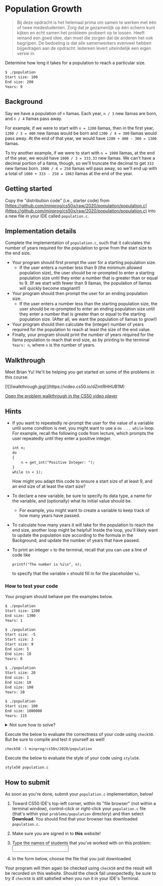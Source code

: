 # Population Growth

> Bij deze opdracht is het helemaal prima om samen te werken met één of twee medestudenten. Zorg dat je gezamenlijk op één scherm kunt kijken en echt samen het probleem probeert op te lossen. Heeft iemand een goed idee, dan moet die zorgen dat de anderen het ook begrijpen. De bedoeling is dat alle samenwerkers evenveel hebben bijgedragen aan de opdracht. Iedereen levert uiteindelijk een eigen versie in.

Determine how long it takes for a population to reach a particular size.

    $ ./population
    Start size: 100
    End size: 200
    Years: 9


## Background

Say we have a population of `n` llamas. Each year, `n / 3` new llamas are born, and `n / 4` llamas pass away.

For example, if we were to start with `n = 1200` llamas, then in the first year, `1200 / 3 = 400` new llamas would be born and `1200 / 4 = 300` llamas would pass away. At the end of that year, we would have `1200 + 400 - 300 = 1300` llamas.

To try another example, if we were to start with `n = 1000` llamas, at the end of the year, we would have `1000 / 3 = 333.33` new llamas. We can't have a decimal portion of a llama, though, so we'll truncate the decimal to get `333` new llamas born. `1000 / 4 = 250` llamas will pass away, so we'll end up with a total of `1000 + 333 - 250 = 1083` llamas at the end of the year.


## Getting started

Copy the "distribution code" (i.e., starter code) from [https://github.com/minprog/cs50x/raw/2020/population/population.c](https://github.com/minprog/cs50x/raw/2020/population/population.c) into a new file in your IDE called `population.c`.


## Implementation details

Complete the implementation of `population.c`, such that it calculates the number of years required for the population to grow from the start size to the end size.

*   Your program should first prompt the user for a starting population size.
    *   If the user enters a number less than 9 (the minimum allowed population size), the user should be re-prompted to enter a starting population size until they enter a number that is greater than or equal to 9\. (If we start with fewer than 9 llamas, the population of llamas will quickly become stagnant!)
*   Your program should then prompt the user for an ending population size.
    *   If the user enters a number less than the starting population size, the user should be re-prompted to enter an ending population size until they enter a number that is greater than or equal to the starting population size. (After all, we want the population of llamas to grow!)
*   Your program should then calculate the (integer) number of years required for the population to reach at least the size of the end value.
*   Finally, your program should print the number of years required for the llama population to reach that end size, as by printing to the terminal `Years: n`, where `n` is the number of years.


## Walkthrough

Meet Brian Yu! He'll be helping you get started on some of the problems in this course.

<div markdown="1" class="extend">
[![](walkthrough.jpg)](https://video.cs50.io/dZmtRHHUB1M)
</div>

[Open the problem walkthrough in the CS50 video player](https://video.cs50.io/dZmtRHHUB1M)


## Hints

*   If you want to repeatedly re-prompt the user for the value of a variable until some condition is met, you might want to use a `do ... while` loop. For example, recall the following code from lecture, which prompts the user repeatedly until they enter a positive integer.

        int n;
        do
        {
            n = get_int("Positive Integer: ");
        }
        while (n < 1);

    How might you adapt this code to ensure a start size of at least 9, and an end size of at least the start size?

*   To declare a new variable, be sure to specify its data type, a name for the variable, and (optionally) what its initial value should be.

    *   For example, you might want to create a variable to keep track of how many years have passed.

*   To calculate how many years it will take for the population to reach the end size, another loop might be helpful! Inside the loop, you'll likely want to update the population size according to the formula in the Background, and update the number of years that have passed.

*   To print an integer `n` to the terminal, recall that you can use a line of code like

        printf("The number is %i\n", n);

    to specify that the variable `n` should fill in for the placeholder `%i`.


### How to test your code

Your program should behave per the examples below.

~~~~
$ ./population
Start size: 1200
End size: 1300
Years: 1
~~~~

~~~~
$ ./population
Start size: -5
Start size: 3
Start size: 9
End size: 5
End size: 18
Years: 8
~~~~

~~~~
$ ./population
Start size: 20
End size: 1
End size: 10
End size: 100
Years: 20
~~~~

~~~~
$ ./population
Start size: 100
End size: 1000000
Years: 115
~~~~

<details markdown="1"><summary markdown="span">Not sure how to solve?</summary>

<div markdown="1" class="extend">
[![](solving.jpg)](https://video.cs50.io/2CcqQnLbGOE)
</div>

[Open the solution walkthrough in the CS50 video player](https://video.cs50.io/2CcqQnLbGOE)
</details>

Execute the below to evaluate the correctness of your code using `check50`. But be sure to compile and test it yourself as well!

    check50 -l minprog/cs50x/2020/population

Execute the below to evaluate the style of your code using `style50`.

    style50 population.c


## How to submit

As soon as you're done, submit your `population.c` implementation, below! 

1. Toward CS50 IDE's top-left corner, within its "file browser" (not within a terminal window), control-click or right-click your `population.c` file (that's within your `problems/population` directory) and then select **Download**. You should find that your browser has downloaded `population.c`.

2. Make sure you are signed in to **this** website!

3. Type the names of students that you've worked with on this problem: <input type="text" required>

4. In the form below, choose the file that you just downloaded.

Your program will then again be checked using `check50` and the result will be recorded on this website. Should the check fail unexpectedly, be sure to try if `check50` is still satisfied when you run it in your IDE's Terminal.
